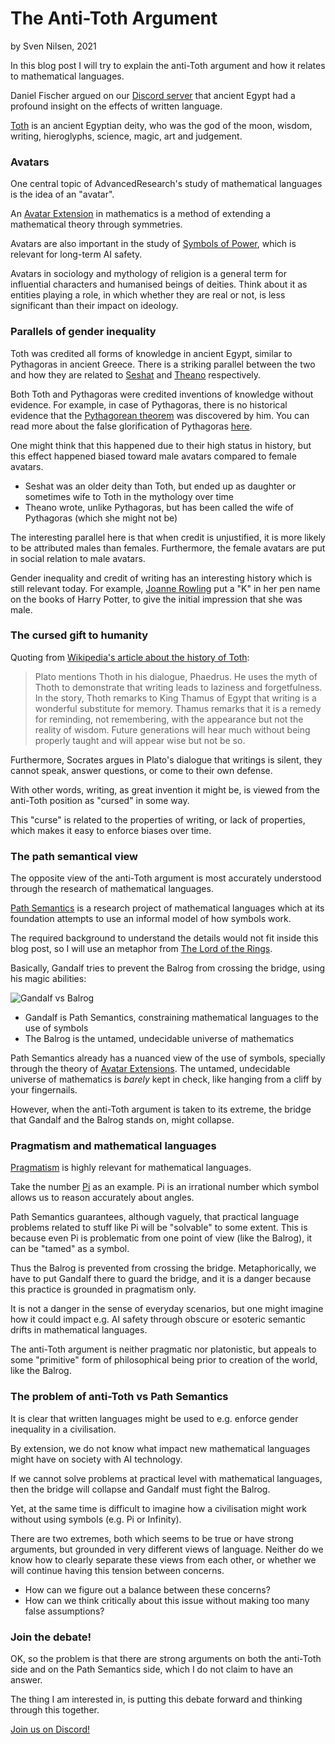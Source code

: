 # The Anti-Toth Argument
by Sven Nilsen, 2021

In this blog post I will try to explain the anti-Toth argument and how it relates to mathematical languages.

Daniel Fischer argued on our [Discord server](https://discord.gg/JkrhJJRBR2) that ancient Egypt had a profound insight on the effects of written language.

[Toth](https://en.wikipedia.org/wiki/Thoth) is an ancient Egyptian deity, who was the god of the moon, wisdom, writing, hieroglyphs, science, magic, art and judgement.

### Avatars

One central topic of AdvancedResearch's study of mathematical languages is the idea of an "avatar".

An [Avatar Extension](https://advancedresearch.github.io/avatar-extensions/summary.html) in mathematics is a method of extending a mathematical theory through symmetries.

Avatars are also important in the study of [Symbols of Power](https://github.com/advancedresearch/path_semantics/blob/master/ai-sequences.md#symbols-of-power),
which is relevant for long-term AI safety.

Avatars in sociology and mythology of religion is a general term for influential characters and humanised beings of deities.
Think about it as entities playing a role, in which whether they are real or not, is less significant than their impact on ideology.

### Parallels of gender inequality

Toth was credited all forms of knowledge in ancient Egypt, similar to Pythagoras in ancient Greece.
There is a striking parallel between the two and how they are related to [Seshat](https://en.wikipedia.org/wiki/Seshat) and [Theano](https://en.wikipedia.org/wiki/Theano_(philosopher)) respectively.

Both Toth and Pythagoras were credited inventions of knowledge without evidence.
For example, in case of Pythagoras, there is no historical evidence that the [Pythagorean theorem](https://en.wikipedia.org/wiki/Pythagorean_theorem#History) was discovered by him.
You can read more about the false glorification of Pythagoras [here](https://plato.stanford.edu/entries/pythagoras/).

One might think that this happened due to their high status in history,
but this effect happened biased toward male avatars compared to female avatars.

- Seshat was an older deity than Toth, but ended up as daughter or sometimes wife to Toth in the mythology over time
- Theano wrote, unlike Pythagoras, but has been called the wife of Pythagoras (which she might not be)

The interesting parallel here is that when credit is unjustified, it is more likely to be attributed males than females.
Furthermore, the female avatars are put in social relation to male avatars.

Gender inequality and credit of writing has an interesting history which is still relevant today.
For example, [Joanne Rowling](https://en.wikipedia.org/wiki/J._K._Rowling) put a "K" in her pen name on the books of Harry Potter,
to give the initial impression that she was male.

### The cursed gift to humanity

Quoting from [Wikipedia's article about the history of Toth](https://en.wikipedia.org/wiki/Thoth#History):

> Plato mentions Thoth in his dialogue, Phaedrus. He uses the myth of Thoth to demonstrate that writing leads to laziness and forgetfulness. In the story, Thoth remarks to King Thamus of Egypt that writing is a wonderful substitute for memory. Thamus remarks that it is a remedy for reminding, not remembering, with the appearance but not the reality of wisdom. Future generations will hear much without being properly taught and will appear wise but not be so. 

Furthermore, Socrates argues in Plato's dialogue that writings is silent, they cannot speak, answer questions, or come to their own defense.

With other words, writing, as great invention it might be, is viewed from the anti-Toth position as "cursed" in some way.

This "curse" is related to the properties of writing, or lack of properties, which makes it easy to enforce biases over time.

### The path semantical view

The opposite view of the anti-Toth argument is most accurately understood through the research of mathematical languages.

[Path Semantics](https://github.com/advancedresearch/path_semantics) is a research project of mathematical languages which at its foundation attempts to use an informal model of how symbols work.

The required background to understand the details would not fit inside this blog post, so I will use an metaphor from [The Lord of the Rings](https://en.wikipedia.org/wiki/The_Lord_of_the_Rings).

Basically, Gandalf tries to prevent the Balrog from crossing the bridge, using his magic abilities:

![Gandalf vs Balrog](https://external-content.duckduckgo.com/iu/?u=https%3A%2F%2Fi1.wp.com%2Fwww.theonering.net%2Ftorwp%2Fwp-content%2Fuploads%2F2014%2F08%2Flord-of-the-rings-020.jpg%3Ffit%3D984%252C552%26ssl%3D1&f=1&nofb=1)

- Gandalf is Path Semantics, constraining mathematical languages to the use of symbols
- The Balrog is the untamed, undecidable universe of mathematics

Path Semantics already has a nuanced view of the use of symbols, specially through the theory of [Avatar Extensions](https://advancedresearch.github.io/avatar-extensions/summary.html).
The untamed, undecidable universe of mathematics is *barely* kept in check, like hanging from a cliff by your fingernails.

However, when the anti-Toth argument is taken to its extreme, the bridge that Gandalf and the Balrog stands on, might collapse.

### Pragmatism and mathematical languages

[Pragmatism](https://plato.stanford.edu/entries/pragmatism/) is highly relevant for mathematical languages.

Take the number [Pi](https://en.wikipedia.org/wiki/Pi) as an example.
Pi is an irrational number which symbol allows us to reason accurately about angles.

Path Semantics guarantees, although vaguely, that practical language problems related to stuff like Pi will be "solvable" to some extent.
This is because even Pi is problematic from one point of view (like the Balrog), it can be "tamed" as a symbol.

Thus the Balrog is prevented from crossing the bridge.
Metaphorically, we have to put Gandalf there to guard the bridge,
and it is a danger because this practice is grounded in pragmatism only.

It is not a danger in the sense of everyday scenarios, but one might imagine how it could impact e.g. AI safety
through obscure or esoteric semantic drifts in mathematical languages.

The anti-Toth argument is neither pragmatic nor platonistic, but appeals to some "primitive" form of philosophical being prior to creation of the world, like the Balrog.

### The problem of anti-Toth vs Path Semantics

It is clear that written languages might be used to e.g. enforce gender inequality in a civilisation.

By extension, we do not know what impact new mathematical languages might have on society with AI technology.

If we cannot solve problems at practical level with mathematical languages,
then the bridge will collapse and Gandalf must fight the Balrog.

Yet, at the same time is difficult to imagine how a civilisation might work without using symbols (e.g. Pi or Infinity).

There are two extremes, both which seems to be true or have strong arguments, but grounded in very different views of language.
Neither do we know how to clearly separate these views from each other, or whether we will continue having this tension between concerns.

- How can we figure out a balance between these concerns?
- How can we think critically about this issue without making too many false assumptions?

### Join the debate!

OK, so the problem is that there are strong arguments on both the anti-Toth side and on the Path Semantics side,
which I do not claim to have an answer.

The thing I am interested in, is putting this debate forward and thinking through this together.

[Join us on Discord!](https://discord.gg/JkrhJJRBR2)
